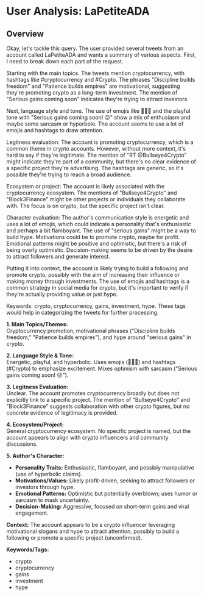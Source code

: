 # User Analysis: LaPetiteADA

## Overview

<think>
Okay, let's tackle this query. The user provided several tweets from an account called LaPetiteADA and wants a summary of various aspects. First, I need to break down each part of the request.

Starting with the main topics. The tweets mention cryptocurrency, with hashtags like #cryptocurrency and #Crypto. The phrases "Discipline builds freedom" and "Patience builds empires" are motivational, suggesting they're promoting crypto as a long-term investment. The mention of "Serious gains coming soon" indicates they're trying to attract investors.

Next, language style and tone. The use of emojis like 🚀🦋🍄 and the playful tone with "Serious gains coming soon! 😜" show a mix of enthusiasm and maybe some sarcasm or hyperbole. The account seems to use a lot of emojis and hashtags to draw attention.

Legitness evaluation: The account is promoting cryptocurrency, which is a common theme in crypto accounts. However, without more context, it's hard to say if they're legitimate. The mention of "RT @Bullseye4Crypto" might indicate they're part of a community, but there's no clear evidence of a specific project they're advertising. The hashtags are generic, so it's possible they're trying to reach a broad audience.

Ecosystem or project: The account is likely associated with the cryptocurrency ecosystem. The mentions of "Bullseye4Crypto" and "Block3Finance" might be other projects or individuals they collaborate with. The focus is on crypto, but the specific project isn't clear.

Character evaluation: The author's communication style is energetic and uses a lot of emojis, which could indicate a personality that's enthusiastic and perhaps a bit flamboyant. The use of "serious gains" might be a way to build hype. Motivations could be to promote crypto, maybe for profit. Emotional patterns might be positive and optimistic, but there's a risk of being overly optimistic. Decision-making seems to be driven by the desire to attract followers and generate interest.

Putting it into context, the account is likely trying to build a following and promote crypto, possibly with the aim of increasing their influence or making money through investments. The use of emojis and hashtags is a common strategy in social media for crypto, but it's important to verify if they're actually providing value or just hype.

Keywords: crypto, cryptocurrency, gains, investment, hype. These tags would help in categorizing the tweets for further processing.
</think>

**1. Main Topics/Themes:**  
Cryptocurrency promotion, motivational phrases ("Discipline builds freedom," "Patience builds empires"), and hype around "serious gains" in crypto.  

**2. Language Style & Tone:**  
Energetic, playful, and hyperbolic. Uses emojis (🦋🍄🚀) and hashtags (#Crypto) to emphasize excitement. Mixes optimism with sarcasm ("Serious gains coming soon! 😜").  

**3. Legitness Evaluation:**  
Unclear. The account promotes cryptocurrency broadly but does not explicitly link to a specific project. The mention of "Bullseye4Crypto" and "Block3Finance" suggests collaboration with other crypto figures, but no concrete evidence of legitimacy is provided.  

**4. Ecosystem/Project:**  
General cryptocurrency ecosystem. No specific project is named, but the account appears to align with crypto influencers and community discussions.  

**5. Author's Character:**  
- **Personality Traits:** Enthusiastic, flamboyant, and possibly manipulative (use of hyperbolic claims).  
- **Motivations/Values:** Likely profit-driven, seeking to attract followers or investors through hype.  
- **Emotional Patterns:** Optimistic but potentially overblown; uses humor or sarcasm to mask uncertainty.  
- **Decision-Making:** Aggressive, focused on short-term gains and viral engagement.  

**Context:** The account appears to be a crypto influencer leveraging motivational slogans and hype to attract attention, possibly to build a following or promote a specific project (unconfirmed).  

**Keywords/Tags:**  
- crypto  
- cryptocurrency  
- gains  
- investment  
- hype